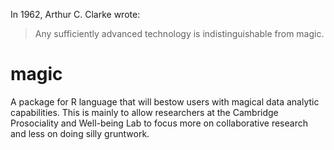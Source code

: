 In 1962, Arthur C. Clarke wrote:
> Any sufficiently advanced technology is indistinguishable from magic.

# magic
A package for R language that will bestow users with magical data analytic capabilities. This is mainly to allow researchers at the Cambridge Prosociality and Well-being Lab to focus more on collaborative research and less on doing silly gruntwork.